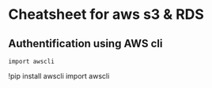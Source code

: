# Cheatsheet for aws s3 & RDS

## Authentification using AWS cli
```
import awscli
```
!pip install awscli
import awscli
```
